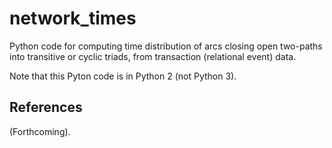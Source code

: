 # network_times
Python code for computing time distribution of arcs closing open two-paths into transitive or cyclic triads, from transaction (relational event) data.

Note that this Pyton code is in Python 2 (not Python 3).


## References

(Forthcoming).
